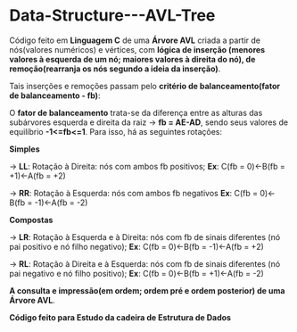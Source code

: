 # Data-Structure---AVL-Tree

Código feito em **Linguagem C** de uma **Árvore AVL** criada a partir de nós(valores numéricos) e vértices, com **lógica de inserção (menores valores à esquerda de um nó; maiores valores à direita do nó), de remoção(rearranja os nós segundo a ideia da inserção)**.

Tais inserções e remoções passam pelo **critério de balanceamento(fator de balanceamento - fb)**:

O **fator de balanceamento** trata-se da diferença entre as alturas das subárvores esquerda e direita da raiz -> **fb = AE-AD**, sendo seus valores de equilíbrio **-1<=fb<=1**. Para isso, há as seguintes rotações:

**Simples**

   -> **LL**: Rotação à Direita: nós com ambos fb positivos; **Ex**:  C(fb = 0)<-B(fb = +1)<-A(fb = +2)

   -> **RR**: Rotação à Esquerda: nós com ambos fb negativos **Ex**:  C(fb = 0)<-B(fb = -1)<-A(fb = -2)

**Compostas**

   -> **LR**: Rotação à Esquerda e à Direita: nós com fb de sinais diferentes (nó pai positivo e nó filho negativo);
   **Ex**:  C(fb = 0)<-B(fb = -1)<-A(fb = +2)

   -> **RL**: Rotação à Direita e à Esquerda: nós com fb de sinais diferentes (nó pai negativo e nó filho positivo);
   **Ex**:  C(fb = 0)<-B(fb = +1)<-A(fb = -2)


**A consulta e impressão(em ordem; ordem pré e ordem posterior) de uma Árvore AVL**.

**Código feito para Estudo da cadeira de Estrutura de Dados**
